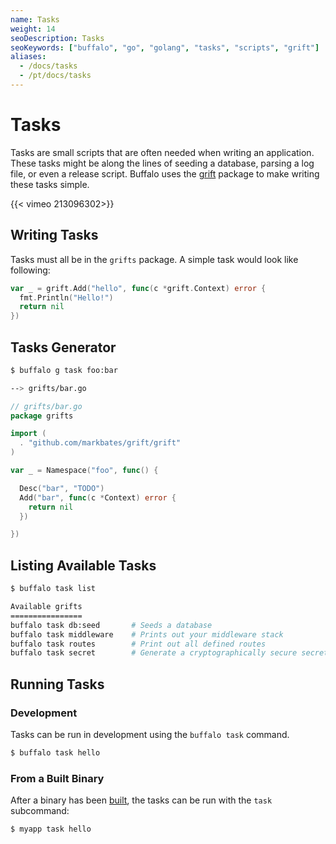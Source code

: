 ```yaml
---
name: Tasks
weight: 14
seoDescription: Tasks
seoKeywords: ["buffalo", "go", "golang", "tasks", "scripts", "grift"]
aliases:
  - /docs/tasks
  - /pt/docs/tasks
---
```

# Tasks

Tasks are small scripts that are often needed when writing an application. These tasks might be along the lines of seeding a database, parsing a log file, or even a release script. Buffalo uses the [grift](https://github.com/markbates/grift) package to make writing these tasks simple.

{{< vimeo 213096302>}}

## Writing Tasks

Tasks must all be in the `grifts` package. A simple task would look like following:

```go
var _ = grift.Add("hello", func(c *grift.Context) error {
  fmt.Println("Hello!")
  return nil
})
```

## Tasks Generator

```bash
$ buffalo g task foo:bar

--> grifts/bar.go
```

```go
// grifts/bar.go
package grifts

import (
  . "github.com/markbates/grift/grift"
)

var _ = Namespace("foo", func() {

  Desc("bar", "TODO")
  Add("bar", func(c *Context) error {
    return nil
  })

})
```


## Listing Available Tasks

```bash
$ buffalo task list

Available grifts
================
buffalo task db:seed       # Seeds a database
buffalo task middleware    # Prints out your middleware stack
buffalo task routes        # Print out all defined routes
buffalo task secret        # Generate a cryptographically secure secret key
```

## Running Tasks

### Development

Tasks can be run in development using the `buffalo task` command.

```bash
$ buffalo task hello
```

### From a Built Binary

After a binary has been [built](/documentation/deploy/packing), the tasks can be run with the `task` subcommand:

```bash
$ myapp task hello
```
